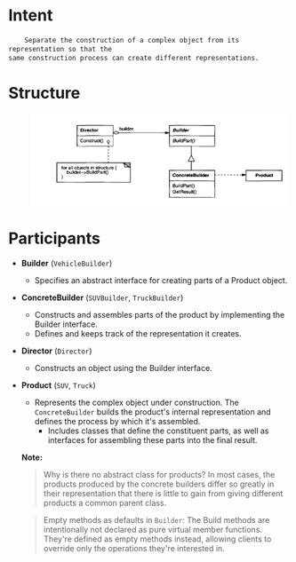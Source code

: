 # Intent
        Separate the construction of a complex object from its representation so that the
    same construction process can create different representations.

# Structure
  <div style="padding-left: 40px;">
    <img src="image.png" alt="alt text" />
  </div>

# Participants
- **Builder** (`VehicleBuilder`)
  - Specifies an abstract interface for creating parts of a Product object.
- **ConcreteBuilder** (`SUVBuilder`, `TruckBuilder`)
  - Constructs and assembles parts of the product by implementing the Builder interface.
  - Defines and keeps track of the representation it creates.
- **Director** (`Director`)
  - Constructs an object using the Builder interface.
- **Product** (`SUV`, `Truck`)
  - Represents the complex object under construction. The `ConcreteBuilder` builds the product's internal representation and defines the process by which it's assembled.
    - Includes classes that define the constituent parts, as well as interfaces for assembling these parts into the final result.

  **Note:**  
  > Why is there no abstract class for products? In most cases, the products produced by the concrete builders differ so greatly in their representation that there is little to gain from giving different products a common parent class.
 
  > Empty methods as defaults in `Builder`: The Build methods are intentionally not declared as pure virtual member functions. They're defined as empty methods instead, allowing clients to override only the operations they're interested in.
